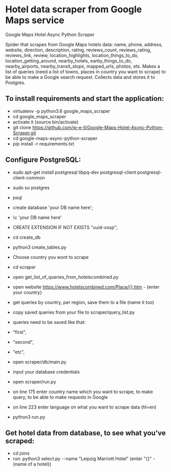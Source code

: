# Hotel data scraper from Google Maps service

Google Maps Hotel Async Python Scraper

Spider that scrapes from Google Maps hotels data: name, phone, address, website, direction,
description, rating, reviews_count, reviews_rating, reviews_link, review,
location_highlights, location_things_to_do, location_getting_around, nearby_hotels,
earby_things_to_do, nearby_airports, nearby_transit_stops, mapped_urls, photos, ets.
Makes a list of queries (need a list of towns, places in country you want to scrape) to be able
to make a Google search request. Collects data and stores it to Postgres.

## To install requirements and start the application:

- virtualenv -p python3.6 google_maps_scraper
- cd google_maps_scraper
- activate it (source bin/activate)
- git clone https://github.com/w-e-ll/Google-Maps-Hotel-Async-Python-Scraper.git
- cd google-maps-async-python-scraper
- pip install -r requirements.txt

## Configure PostgreSQL:

- sudo apt-get install postgresql libpq-dev postgresql-client postgresql-client-common
- sudo su postgres
- psql
- create database 'your DB name here';
- \c 'your DB name here'
- CREATE EXTENSION IF NOT EXISTS "uuid-ossp";
- cd create_db
- python3 create_tables.py

- Choose country you wont to scrape
- cd scraper
- open get_list_of_queries_from_hotelscombined.py
- open website https://www.hotelscombined.com/Place/{}.htm - {enter your country}
- get queries by country, per region, save them to a file (name it too)
- copy saved queries from your file to scraper/query_list.py
- queries need to be saved like that:
- "first",
- "second",
- "etc",
- open scraper/db/main.py
- input your database credentials
- open scraper/run.py
- on line 175 enter country name which you want to scrape, to make query, to be able to make requests in Google
- on line 223 enter language on what you want to scrape data (hl=en)
- python3 run.py

## Get hotel data from database, to see what you've scraped:
- cd joins
- run: python3 select.py --name "Leipzig Marriott Hotel"  (enter "{}" - {name of a hotel})
